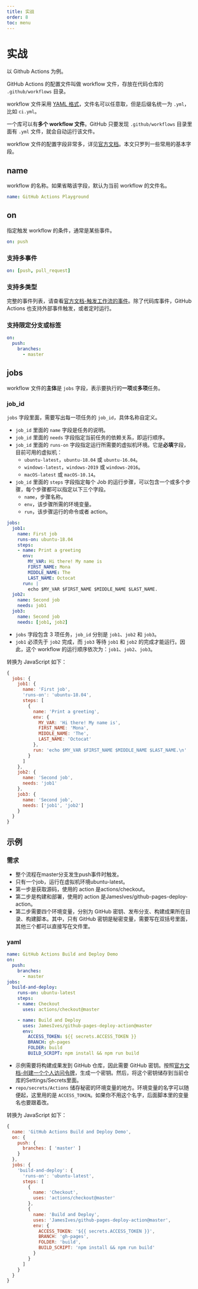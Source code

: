 ```yaml
---
title: 实战
order: 8
toc: menu
---
```


# 实战

以 Github Actions 为例。

GitHub Actions 的配置文件叫做 workflow 文件，存放在代码仓库的 `.github/workflows` 目录。

workflow 文件采用 [YAML 格式](./index.md)，文件名可以任意取，但是后缀名统一为 `.yml`，比如 `ci.yml`。

一个库可以有**多个 workflow 文件**。GitHub 只要发现 `.github/workflows` 目录里面有 `.yml` 文件，就会自动运行该文件。

workflow 文件的配置字段非常多，详见[官方文档](https://docs.github.com/en/actions/using-workflows/workflow-syntax-for-github-actions)。本文只罗列一些常用的基本字段。

## name

workflow 的名称。如果省略该字段，默认为当前 workflow 的文件名。

```yaml
name: GitHub Actions Playground
```

## on

指定触发 workflow 的条件，通常是某些事件。

```yaml
on: push
```

### 支持多事件

```yaml
on: [push, pull_request]
```

### 支持多类型

完整的事件列表，请查看[官方文档-触发工作流的事件](https://docs.github.com/en/actions/using-workflows/events-that-trigger-workflows#check_run)。除了代码库事件，GitHub Actions 也支持外部事件触发，或者定时运行。

### 支持限定分支或标签

```yaml
on:
  push:
    branches:
      - master
```

## jobs

workflow 文件的**主体**是 `jobs` 字段，表示要执行的**一项**或**多项**任务。

### job_id

`jobs` 字段里面，需要写出每一项任务的 `job_id`，具体名称自定义。

- `job_id` 里面的 `name` 字段是任务的说明。
- `job_id` 里面的 `needs` 字段指定当前任务的依赖关系，即运行顺序。
- `job_id` 里面的 `runs-on` 字段指定运行所需要的虚拟机环境。它是**必填**字段，目前可用的虚拟机：
  - `ubuntu-latest`，`ubuntu-18.04` 或 `ubuntu-16.04`。
  - `windows-latest`，`windows-2019` 或 `windows-2016`。
  - `macOS-latest` 或 `macOS-10.14`。
- `job_id` 里面的 `steps` 字段指定每个 Job 的运行步骤，可以包含一个或多个步骤，每个步骤都可以指定以下三个字段。
  - `name`，步骤名称。
  - `env`，该步骤所需的环境变量。
  - `run`，该步骤运行的命令或者 action。

```yaml
jobs:
  job1:
    name: First job
    runs-on: ubuntu-18.04
    steps:
    - name: Print a greeting
      env:
        MY_VAR: Hi there! My name is
        FIRST_NAME: Mona
        MIDDLE_NAME: The
        LAST_NAME: Octocat
      run: |
        echo $MY_VAR $FIRST_NAME $MIDDLE_NAME $LAST_NAME.
  job2:
    name: Second job
    needs: job1
  job3:
    name: Second job
    needs: [job1, job2]
```

- `jobs` 字段包含 3 项任务，`job_id` 分别是 `job1`、`job2` 和 `job3`。
- `job1` 必须先于 `job2` 完成，而 `job3` 等待 `job1` 和 `job2` 的完成才能运行。因此，这个 workflow 的运行顺序依次为：`job1`、`job2`、`job3`。

转换为 JavaScript 如下：

```js
{
  jobs: {
    job1: {
      name: 'First job',
      'runs-on': 'ubuntu-18.04',
      steps: [
        {
          name: 'Print a greeting',
          env: {
            MY_VAR: 'Hi there! My name is',
            FIRST_NAME: 'Mona',
            MIDDLE_NAME: 'The',
            LAST_NAME: 'Octocat'
          },
          run: 'echo $MY_VAR $FIRST_NAME $MIDDLE_NAME $LAST_NAME.\n'
        }
      ]
    },
    job2: {
      name: 'Second job',
      needs: 'job1'
    },
    job3: {
      name: 'Second job',
      needs: ['job1', 'job2']
    }
  }
}
```

## 示例

### 需求

- 整个流程在master分支发生push事件时触发。
- 只有一个job，运行在虚拟机环境ubuntu-latest。
- 第一步是获取源码，使用的 action 是actions/checkout。
- 第二步是构建和部署，使用的 action 是JamesIves/github-pages-deploy-action。
- 第二步需要四个环境变量，分别为 GitHub 密钥、发布分支、构建成果所在目录、构建脚本。其中，只有 GitHub 密钥是秘密变量，需要写在双括号里面，其他三个都可以直接写在文件里。

### yaml

```yaml
name: GitHub Actions Build and Deploy Demo
on:
  push:
    branches:
      - master
jobs:
  build-and-deploy:
    runs-on: ubuntu-latest
    steps:
    - name: Checkout
      uses: actions/checkout@master

    - name: Build and Deploy
      uses: JamesIves/github-pages-deploy-action@master
      env:
        ACCESS_TOKEN: ${{ secrets.ACCESS_TOKEN }}
        BRANCH: gh-pages
        FOLDER: build
        BUILD_SCRIPT: npm install && npm run build
```

- 示例需要将构建成果发到 GitHub 仓库，因此需要 GitHub 密钥。按照[官方文档-创建一个个人访问令牌](https://docs.github.com/en/authentication/keeping-your-account-and-data-secure/creating-a-personal-access-token)，生成一个密钥。然后，将这个密钥储存到当前仓库的Settings/Secrets里面。
- `repo/secrets/Actions` 储存秘密的环境变量的地方。环境变量的名字可以随便起，这里用的是 `ACCESS_TOKEN`。如果你不用这个名字，后面脚本里的变量名也要跟着改。

转换为 JavaScript 如下：

```js
{
  name: 'GitHub Actions Build and Deploy Demo',
  on: {
    push: {
      branches: [ 'master' ]
    }
  },
  jobs: {
    'build-and-deploy': {
      'runs-on': 'ubuntu-latest',
      steps: [
        {
          name: 'Checkout',
          uses: 'actions/checkout@master'
        },
        {
          name: 'Build and Deploy',
          uses: 'JamesIves/github-pages-deploy-action@master',
          env: {
            ACCESS_TOKEN: '${{ secrets.ACCESS_TOKEN }}',
            BRANCH: 'gh-pages',
            FOLDER: 'build',
            BUILD_SCRIPT: 'npm install && npm run build'
          }
        }
      ]
    }
  }
}
```
